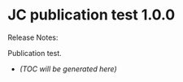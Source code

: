 # JC publication test 1.0.0

Release Notes:

Publication test. 

<!-- LATEST_START -->
* _(TOC will be generated here)_
<!-- LATEST_END -->
